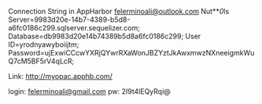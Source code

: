 ﻿
Connection String in AppHarbor
felerminoali@outlook.com
Nut***0*ls
Server=9983d20e-14b7-4389-b5d8-a6fc0186c299.sqlserver.sequelizer.com;
Database=db9983d20e14b74389b5d8a6fc0186c299;
User ID=yrodnyawyboiijtm;
Password=ujExwiCCcwYXRjQYwrRXaWonJBZYztJkAwxmwzNXneeigmkWuQ7cM5BF5rV4qLcR;

Link:
http://myopac.apphb.com/


login: felerminoali@gmail.com
pw: 2I9t4lEQyRqi@